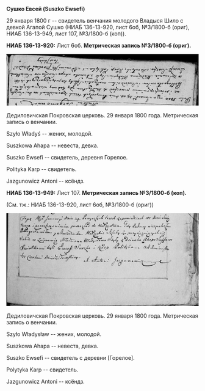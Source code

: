 **Сушко Евсей (Suszko Ewsefi)**

29 января 1800 г -- свидетель венчания молодого Владыся Шило с девкой
Агапой Сушко (НИАБ 136-13-920, лист 6об, №3/1800-б (ориг), НИАБ
136-13-949, лист 107, №3/1800-б (коп)).

**НИАБ 136-13-920:** Лист 6об. **Метрическая запись №3/1800-б (ориг).**

![](./media/91715725500b67096296cfeaf638bf7d4592adc3.png)

Дедиловичская Покровская церковь. 29 января 1800 года. Метрическая
запись о венчании.

Szyło Władyś -- жених, молодой.

Suszkowa Ahapa -- невеста, девка.

Suszko Ewsefi -- свидетель, деревня Горелое.

Polityka Karp -- свидетель.

Jazgunowicz Antoni -- ксёндз.

**НИАБ 136-13-949:** Лист 107. **Метрическая запись №3/1800-б (коп).**

(См. тж.: НИАБ 136-13-920, лист 6об, №3/1800-б (ориг))

![](./media/387e92243478c0b377eab6c2c65e383ccc9b4501.png)

Дедиловичская Покровская церковь. 29 января 1800 года. Метрическая
запись о венчании.

Szyło Władysław -- жених, молодой.

Suszkowa Ahapa -- невеста, девка.

Suszko Ewsefi -- свидетель с деревни \[Горелое\].

Polytyka Karp -- свидетель.

Jazgunowicz Antoni -- ксёндз.
